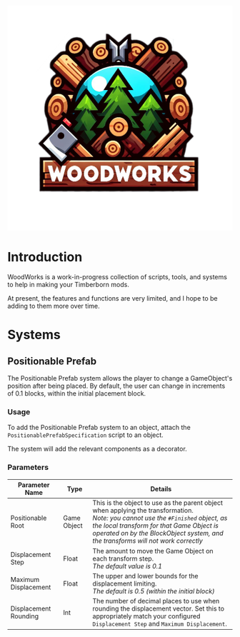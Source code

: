 <p align="center">
  <img src="StaticFiles/img/WoodWorks Logo Small.png" />
</p>

# Introduction

WoodWorks is a work-in-progress collection of scripts, tools, and systems to help in making your Timberborn mods.

At present, the features and functions are very limited, and I hope to be adding to them more over time.

# Systems

## Positionable Prefab

The Positionable Prefab system allows the player to change a GameObject's position after being placed. By default, the user can change in increments of 0.1 blocks, within the initial placement block.

### Usage

To add the Positionable Prefab system to an object, attach the `PositionablePrefabSpecification` script to an object.

The system will add the relevant components as a decorator.

### Parameters

| Parameter Name        | Type        | Details                                                                                                                                                                                                                                                                |
|-----------------------|-------------|------------------------------------------------------------------------------------------------------------------------------------------------------------------------------------------------------------------------------------------------------------------------|
| Positionable Root     | Game Object | This is the object to use as the parent object when applying the transformation. <br/> _Note: you cannot use the `#Finished` object, as the local transform for that Game Object is operated on by the BlockObject system, and the transforms will not work correctly_ |
| Displacement Step     | Float       | The amount to move the Game Object on each transform step. <br/> _The default value is 0.1_                                                                                                                                                                            |
| Maximum Displacement  | Float       | The upper and lower bounds for the displacement limiting. <br/> _The default is 0.5 (within the initial block)_                                                                                                                                                        |
| Displacement Rounding | Int         | The number of decimal places to use when rounding the displacement vector. Set this to appropriately match your configured `Displacement Step` and `Maximum Displacement`.                                                                                             |